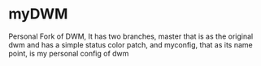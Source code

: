 myDWM
=====

Personal Fork of DWM, It has two branches, master that is as the original dwm and has a simple status color patch, and myconfig, that as its name point, is my personal config of dwm
